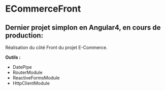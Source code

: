 # ECommerceFront

## Dernier projet simplon en Angular4, en cours de production:

Réalisation du côté Front du projet E-Commerce.

__Outils :__

* DatePipe 
* RouterModule
* ReactiveFormsModule
* HttpClientModule
